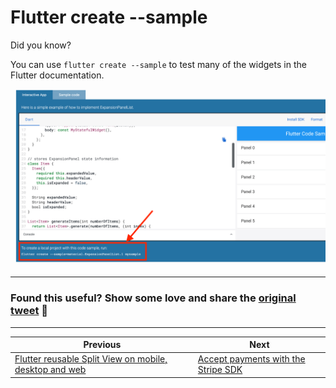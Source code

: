 # Flutter create --sample

Did you know?

You can use `flutter create --sample` to test many of the widgets in the Flutter documentation.

![](003_local_project_code_sample.png)

---

### Found this useful? Show some love and share the [original tweet](https://twitter.com/biz84/status/1433812404463448064) 🙏

---

| Previous | Next |
| -------- | ---- |
| [Flutter reusable Split View on mobile, desktop and web](../0001-flutter-reusable-split-view-on-mobile-desktop-and-web/index.md) | [Accept payments with the Stripe SDK](../0003-accept-payments-with-the-stripe-sdk/index.md) |